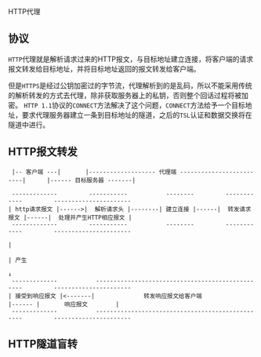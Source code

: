 HTTP代理

## 协议

`HTTP`代理就是解析请求过来的HTTP报文，与目标地址建立连接，将客户端的请求报文转发给目标地址，并将目标地址返回的报文转发给客户端。

但是`HTTPS`是经过公钥加密过的字节流，代理解析到的是乱码，所以不能采用传统的解析转发的方式去代理，除非获取服务器上的私钥，否则整个回话过程将被加密。
`HTTP 1.1`协议的`CONNECT`方法解决了这个问题，`CONNECT`方法给予一个目标地址，要求代理服务器建立一条到目标地址的隧道，之后的`TSL`认证和数据交换将在隧道中进行。


## HTTP报文转发

````
 |-- 客户端 ---|       |------------------- 代理端 -------------------------|      |------ 目标服务器 -------|
     
 -------------         -----------           --------         ------------         ----------------------
| http请求报文 |------>|  解析请求头 |--------| 建立连接 |------|  转发请求报文 |------|  处理并产生HTTP相应报文 |
 -------------         -----------           --------         ------------         ----------------------
                                                                                              |
                                                                                              | 产生
                                                                                              ↓
 -------------           -------------------------------------------------         ----------------------
| 接受到响应报文 |<-------|              转发响应报文给客户端                  |------ |       响应报文        |
 -------------           -------------------------------------------------         ----------------------
````

## HTTP隧道盲转